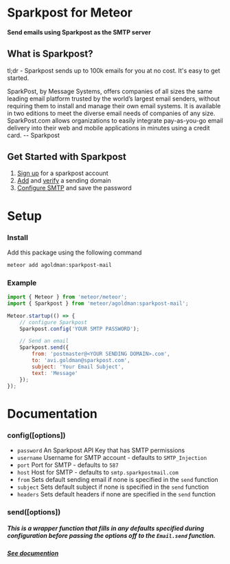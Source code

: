 # Sparkpost for Meteor
#### Send emails using Sparkpost as the SMTP server

## What is Sparkpost?
tl;dr - Sparkpost sends up to 100k emails for you at no cost. It's easy to get started.

SparkPost, by Message Systems, offers companies of all sizes the same leading email platform trusted by the world’s largest email senders, without requiring them to install and manage their own email systems. It is available in two editions to meet the diverse email needs of companies of any size. SparkPost.com allows organizations to easily integrate pay-as-you-go email delivery into their web and mobile applications in minutes using a credit card.  -- Sparkpost

## Get Started with Sparkpost
1. [Sign up](https://app.sparkpost.com/sign-up) for a sparkpost account
2. [Add](https://support.sparkpost.com/customer/en/portal/articles/1933318-creating-sending-domains) and [verify](https://support.sparkpost.com/customer/portal/articles/1933360-verify-sending-domains) a sending domain
3. [Configure SMTP](https://app.sparkpost.com/onboarding/smtp) and save the password

# Setup
### Install
Add this package using the following command
```bash
meteor add agoldman:sparkpost-mail
```

### Example
```javascript
import { Meteor } from 'meteor/meteor';
import { Sparkpost } from 'meteor/agoldman:sparkpost-mail';

Meteor.startup(() => {
    // configure Sparkpost
    Sparkpost.config('YOUR SMTP PASSWORD');

    // Send an email
    Sparkpost.send({
  	    from: 'postmaster@<YOUR SENDING DOMAIN>.com',
  	    to: 'avi.goldman@sparkpost.com',
  	    subject: 'Your Email Subject',
  	    text: 'Message'
    });
});
```

# Documentation
### config([options])
* `password` An Sparkpost API Key that has SMTP permissions 
* `username` Username for SMTP account - defaults to `SMTP_Injection`
* `port` Port for SMTP - defaults to `587`
* `host` Host for SMTP - defaults to `smtp.sparkpostmail.com`
* `from` Sets default sending email if none is specified in the `send` function
* `subject` Sets default subject if none is specified in the `send` function
* `headers` Sets default headers if none are specified in the `send` function

### send([options])
##### This is a wrapper function that fills in any defaults specified during configuration before passing the options off to the `Email.send` function.
##### [See documention](https://docs.meteor.com/api/email.html)
